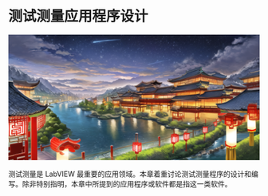 # 测试测量应用程序设计

![](cover/measurement.png)

测试测量是 LabVIEW 最重要的应用领域。本章着重讨论测试测量程序的设计和编写。除非特别指明，本章中所提到的应用程序或软件都是指这一类软件。
